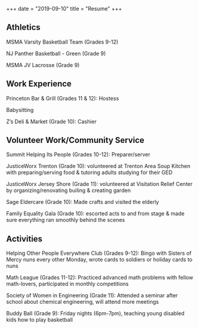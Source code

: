 +++
date = "2019-09-10"
title = "Resume"
+++

## Athletics

MSMA Varsity Basketball Team (Grades 9-12)


NJ Panther Basketball - Green (Grade 9)


MSMA JV Lacrosse (Grade 9)

## Work Experience

Princeton Bar & Grill (Grades 11 & 12): Hostess


Babysitting


Z’s Deli & Market (Grade 10): Cashier

## Volunteer Work/Community Service

Summit Helping Its People (Grades 10-12): Preparer/server


JusticeWorx Trenton (Grade 10): volunteered at Trenton Area Soup Kitchen with preparing/serving food & tutoring adults studying for their GED


JusticeWorx Jersey Shore (Grade 11): volunteered at Visitation Relief Center by organizing/renovating builing & creating garden


Sage Eldercare (Grade 10): Made crafts and visited the elderly


Family Equality Gala (Grade 10): escorted acts to and from stage & made sure everything ran smoothly behind the scenes

## Activities

Helping Other People Everywhere Club (Grades 9-12): Bingo with Sisters of Mercy nuns every other Monday, wrote cards to soldiers or holiday cards to nuns


Math League (Grades 11-12): Practiced advanced math problems with fellow math-lovers, participated in monthly competitions


Society of Women in Engineering (Grade 11): Attended a seminar after school about chemical engineering, will attend more meetings


Buddy Ball (Grade 9): Friday nights (6pm-7pm), teaching young disabled kids how to play basketball 

